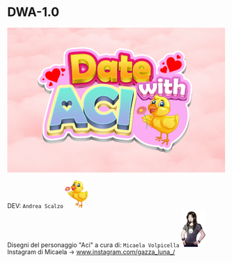 # DWA-1.0  
<img src="game/images/bg%20intro.png" width="500">  

DEV: ``Andrea Scalzo`` <img src="game/gui/Nwindow_icon.png" width="56">  
Disegni del personaggio "Aci" a cura di: ``Micaela Volpicella`` <img src="game/images/aci%20giggle.png" width="56">  
  Instagram di Micaela → www.instagram.com/gazza_luna_/     
